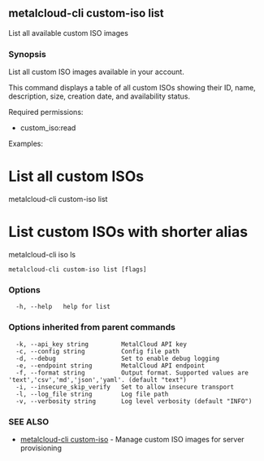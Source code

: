 ## metalcloud-cli custom-iso list

List all available custom ISO images

### Synopsis

List all custom ISO images available in your account.

This command displays a table of all custom ISOs showing their ID, name, 
description, size, creation date, and availability status.

Required permissions:
  - custom_iso:read

Examples:
  # List all custom ISOs
  metalcloud-cli custom-iso list
  
  # List custom ISOs with shorter alias
  metalcloud-cli iso ls

```
metalcloud-cli custom-iso list [flags]
```

### Options

```
  -h, --help   help for list
```

### Options inherited from parent commands

```
  -k, --api_key string         MetalCloud API key
  -c, --config string          Config file path
  -d, --debug                  Set to enable debug logging
  -e, --endpoint string        MetalCloud API endpoint
  -f, --format string          Output format. Supported values are 'text','csv','md','json','yaml'. (default "text")
  -i, --insecure_skip_verify   Set to allow insecure transport
  -l, --log_file string        Log file path
  -v, --verbosity string       Log level verbosity (default "INFO")
```

### SEE ALSO

* [metalcloud-cli custom-iso](metalcloud-cli_custom-iso.md)	 - Manage custom ISO images for server provisioning

